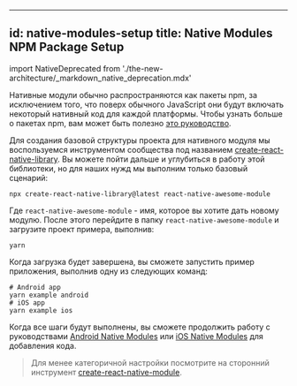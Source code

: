 

---
id: native-modules-setup
title: Native Modules NPM Package Setup
---

import NativeDeprecated from './the-new-architecture/\_markdown_native_deprecation.mdx'

<NativeDeprecated />

Нативные модули обычно распространяются как пакеты npm, за исключением того, что поверх обычного JavaScript они будут включать некоторый нативный код для каждой платформы. Чтобы узнать больше о пакетах npm, вам может быть полезно [это руководство](https://docs.npmjs.com/packages-and-modules/contributing-packages-to-the-registry).



Для создания базовой структуры проекта для нативного модуля мы воспользуемся инструментом сообщества под названием [create-react-native-library](https://github.com/callstack/react-native-builder-bob). Вы можете пойти дальше и углубиться в работу этой библиотеки, но для наших нужд мы выполним только базовый сценарий:

```shell
npx create-react-native-library@latest react-native-awesome-module
```

Где `react-native-awesome-module` - имя, которое вы хотите дать новому модулю. После этого перейдите в папку `react-native-awesome-module` и загрузите проект примера, выполнив:

```shell
yarn
```

Когда загрузка будет завершена, вы сможете запустить пример приложения, выполнив одну из следующих команд:

```shell
# Android app
yarn example android
# iOS app
yarn example ios
```

Когда все шаги будут выполнены, вы сможете продолжить работу с руководствами [Android Native Modules](native-modules-android) или [iOS Native Modules](native-modules-ios) для добавления кода.



> Для менее категоричной настройки посмотрите на сторонний инструмент [create-react-native-module](https://github.com/brodybits/create-react-native-module).

